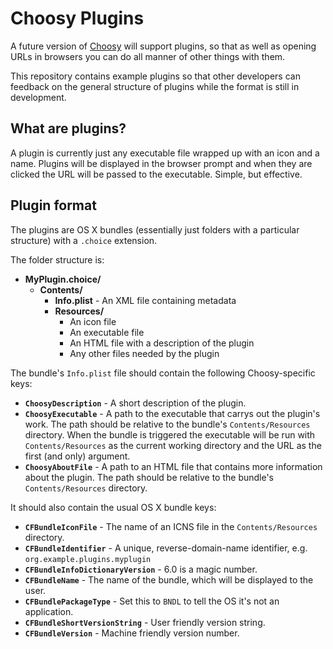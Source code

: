 # Choosy Plugins #

A future version of [Choosy](http://www.choosyosx.com) will support plugins, so that as well as opening URLs in browsers you can do all manner of other things with them.

This repository contains example plugins so that other developers can feedback on the general structure of plugins while the format is still in development.

## What are plugins? ##

A plugin is currently just any executable file wrapped up with an icon and a name.  Plugins will be displayed in the browser prompt and when they are clicked the URL will be passed to the executable.  Simple, but effective.

## Plugin format ##

The plugins are OS X bundles (essentially just folders with a particular structure) with a `.choice` extension.

The folder structure is:

*  **MyPlugin.choice/**
   *  **Contents/**
      *  **Info.plist** - An XML file containing metadata
      *  **Resources/**
         *  An icon file
         *  An executable file
         *  An HTML file with a description of the plugin
         *  Any other files needed by the plugin

The bundle's `Info.plist` file should contain the following Choosy-specific keys:

*  **`ChoosyDescription`** - A short description of the plugin.
*  **`ChoosyExecutable`** - A path to the executable that carrys out the plugin's work. The path should be relative to the bundle's `Contents/Resources` directory. When the bundle is triggered the executable will be run with `Contents/Resources` as the current working directory and the URL as the first (and only) argument.
*  **`ChoosyAboutFile`** - A path to an HTML file that contains more information about the plugin. The path should be relative to the bundle's `Contents/Resources` directory.

It should also contain the usual OS X bundle keys:

*  **`CFBundleIconFile`** - The name of an ICNS file in the `Contents/Resources` directory.
*  **`CFBundleIdentifier`** - A unique, reverse-domain-name identifier, e.g. `org.example.plugins.myplugin`
*  **`CFBundleInfoDictionaryVersion`** - 6.0 is a magic number.
*  **`CFBundleName`** - The name of the bundle, which will be displayed to the user.
*  **`CFBundlePackageType`** - Set this to `BNDL` to tell the OS it's not an application.
*  **`CFBundleShortVersionString`** - User friendly version string.
*  **`CFBundleVersion`** - Machine friendly version number.
